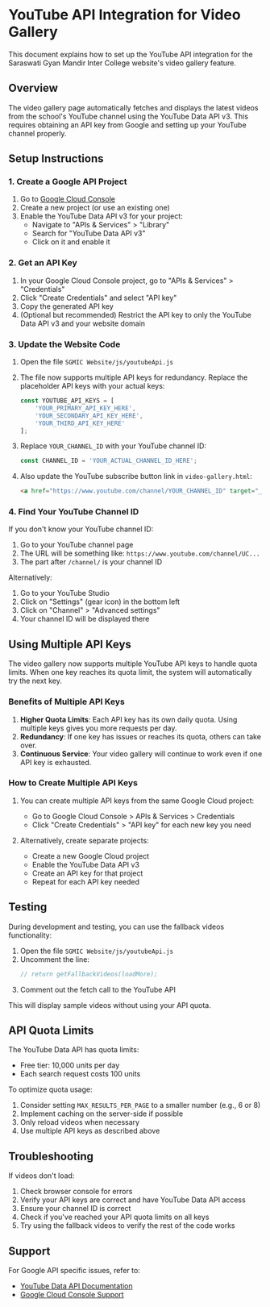 # YouTube API Integration for Video Gallery

This document explains how to set up the YouTube API integration for the Saraswati Gyan Mandir Inter College website's video gallery feature.

## Overview

The video gallery page automatically fetches and displays the latest videos from the school's YouTube channel using the YouTube Data API v3. This requires obtaining an API key from Google and setting up your YouTube channel properly.

## Setup Instructions

### 1. Create a Google API Project

1. Go to [Google Cloud Console](https://console.cloud.google.com/)
2. Create a new project (or use an existing one)
3. Enable the YouTube Data API v3 for your project:
   - Navigate to "APIs & Services" > "Library"
   - Search for "YouTube Data API v3"
   - Click on it and enable it

### 2. Get an API Key

1. In your Google Cloud Console project, go to "APIs & Services" > "Credentials"
2. Click "Create Credentials" and select "API key"
3. Copy the generated API key
4. (Optional but recommended) Restrict the API key to only the YouTube Data API v3 and your website domain

### 3. Update the Website Code

1. Open the file `SGMIC Website/js/youtubeApi.js`
2. The file now supports multiple API keys for redundancy. Replace the placeholder API keys with your actual keys:
   ```javascript
   const YOUTUBE_API_KEYS = [
       'YOUR_PRIMARY_API_KEY_HERE',
       'YOUR_SECONDARY_API_KEY_HERE',
       'YOUR_THIRD_API_KEY_HERE'
   ];
   ```

3. Replace `YOUR_CHANNEL_ID` with your YouTube channel ID:
   ```javascript
   const CHANNEL_ID = 'YOUR_ACTUAL_CHANNEL_ID_HERE';
   ```

4. Also update the YouTube subscribe button link in `video-gallery.html`:
   ```html
   <a href="https://www.youtube.com/channel/YOUR_CHANNEL_ID" target="_blank" class="subscribe-btn">
   ```

### 4. Find Your YouTube Channel ID

If you don't know your YouTube channel ID:

1. Go to your YouTube channel page
2. The URL will be something like: `https://www.youtube.com/channel/UC...`
3. The part after `/channel/` is your channel ID

Alternatively:
1. Go to your YouTube Studio
2. Click on "Settings" (gear icon) in the bottom left
3. Click on "Channel" > "Advanced settings"
4. Your channel ID will be displayed there

## Using Multiple API Keys

The video gallery now supports multiple YouTube API keys to handle quota limits. When one key reaches its quota limit, the system will automatically try the next key.

### Benefits of Multiple API Keys

1. **Higher Quota Limits**: Each API key has its own daily quota. Using multiple keys gives you more requests per day.
2. **Redundancy**: If one key has issues or reaches its quota, others can take over.
3. **Continuous Service**: Your video gallery will continue to work even if one API key is exhausted.

### How to Create Multiple API Keys

1. You can create multiple API keys from the same Google Cloud project:
   - Go to Google Cloud Console > APIs & Services > Credentials
   - Click "Create Credentials" > "API key" for each new key you need
   
2. Alternatively, create separate projects:
   - Create a new Google Cloud project
   - Enable the YouTube Data API v3
   - Create an API key for that project
   - Repeat for each API key needed

## Testing

During development and testing, you can use the fallback videos functionality:

1. Open the file `SGMIC Website/js/youtubeApi.js`
2. Uncomment the line:
   ```javascript
   // return getFallbackVideos(loadMore);
   ```
3. Comment out the fetch call to the YouTube API

This will display sample videos without using your API quota.

## API Quota Limits

The YouTube Data API has quota limits:
- Free tier: 10,000 units per day
- Each search request costs 100 units

To optimize quota usage:
1. Consider setting `MAX_RESULTS_PER_PAGE` to a smaller number (e.g., 6 or 8)
2. Implement caching on the server-side if possible
3. Only reload videos when necessary
4. Use multiple API keys as described above

## Troubleshooting

If videos don't load:

1. Check browser console for errors
2. Verify your API keys are correct and have YouTube Data API access
3. Ensure your channel ID is correct
4. Check if you've reached your API quota limits on all keys
5. Try using the fallback videos to verify the rest of the code works

## Support

For Google API specific issues, refer to:
- [YouTube Data API Documentation](https://developers.google.com/youtube/v3/docs/)
- [Google Cloud Console Support](https://console.cloud.google.com/support) 